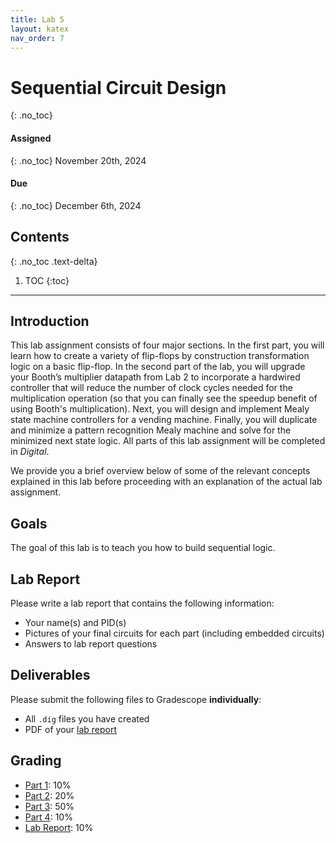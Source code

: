 ```yaml
---
title: Lab 5
layout: katex
nav_order: 7
---
```


# Sequential Circuit Design
{: .no_toc}

#### Assigned
{: .no_toc}
November 20th, 2024

#### Due
{: .no_toc}
December 6th, 2024

## Contents
{: .no_toc .text-delta}

1. TOC
{:toc}

---

## Introduction

This lab assignment consists of four major sections.
In the first part, you will learn how to create a variety of flip-flops by construction transformation logic on a basic flip-flop.
In the second part of the lab, you will upgrade your Booth’s multiplier datapath from Lab 2 to incorporate a hardwired controller that will reduce the number of clock cycles needed for the multiplication operation (so that you can finally see the speedup benefit of using Booth's multiplication).
Next, you will design and implement Mealy state machine controllers for a vending machine.
Finally, you will duplicate and minimize a pattern recognition Mealy machine and solve for the minimized next state logic.
All parts of this lab assignment will be completed in *Digital*.

We provide you a brief overview below of some of the relevant concepts explained in this lab before proceeding with an explanation of the actual lab assignment.

## Goals

The goal of this lab is to teach you how to build sequential logic.

## Lab Report

Please write a lab report that contains the following information:
- Your name(s) and PID(s)
- Pictures of your final circuits for each part (including embedded circuits)
- Answers to lab report questions

## Deliverables

Please submit the following files to Gradescope **individually**:

- All `.dig` files you have created 
- PDF of your [lab report](#lab-report)

## Grading

* [Part 1](https://cse140l.github.io/fa24-labs/docs/lab5/part1): 10%
* [Part 2](https://cse140l.github.io/fa24-labs/docs/lab5/part2): 20%
* [Part 3](https://cse140l.github.io/fa24-labs/docs/lab5/part3): 50%
* [Part 4](https://cse140l.github.io/fa24-labs/docs/lab5/part4): 10%
* [Lab Report](#lab-report): 10%
